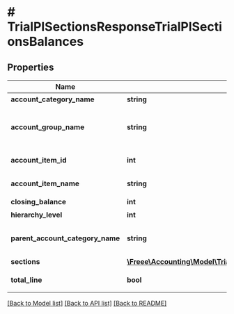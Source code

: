 # # TrialPlSectionsResponseTrialPlSectionsBalances

## Properties

Name | Type | Description | Notes
------------ | ------------- | ------------- | -------------
**account_category_name** | **string** | 勘定科目カテゴリー名 | [optional]
**account_group_name** | **string** | 決算書表示名(account_item_display_type:group指定時に決算書表示名の時のみ含まれる) | [optional]
**account_item_id** | **int** | 勘定科目ID(勘定科目の時のみ含まれる) | [optional]
**account_item_name** | **string** | 勘定科目名(勘定科目の時のみ含まれる) | [optional]
**closing_balance** | **int** | 期末残高 | [optional]
**hierarchy_level** | **int** | 階層レベル | [optional]
**parent_account_category_name** | **string** | 上位勘定科目カテゴリー名(勘定科目カテゴリーの時のみ、上層が存在する場合含まれる) | [optional]
**sections** | [**\Freee\Accounting\Model\TrialPlSectionsResponseTrialPlSectionsSections[]**](TrialPlSectionsResponseTrialPlSectionsSections.md) | 部門 | [optional]
**total_line** | **bool** | 合計行(勘定科目カテゴリーの時のみ含まれる) | [optional]

[[Back to Model list]](../../README.md#models) [[Back to API list]](../../README.md#endpoints) [[Back to README]](../../README.md)
